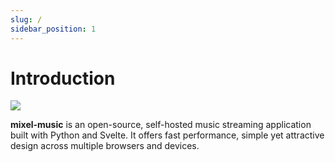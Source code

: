 ```yaml
---
slug: /
sidebar_position: 1
---
```


# Introduction

<img src="img/album-list.png" />

**mixel-music** is an open-source, self-hosted music streaming application built with Python and Svelte. It offers fast performance, simple yet attractive design across multiple browsers and devices.